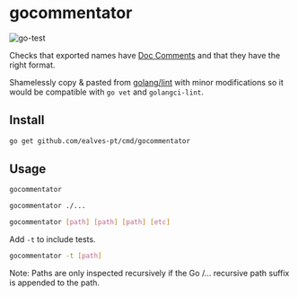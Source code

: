 # gocommentator

![go-test](https://github.com/ealves-pt/gocommentator/workflows/go-test/badge.svg?branch=main)

Checks that exported names have [Doc Comments](https://github.com/golang/go/wiki/CodeReviewComments#doc-comments)
and that they have the right format.

Shamelessly copy & pasted from [golang/lint](https://github.com/golang/lint) with
minor modifications so it would be compatible with `go vet` and `golangci-lint`.

## Install

```bash
go get github.com/ealves-pt/cmd/gocommentator
```

## Usage

```bash
gocommentator
```

```bash
gocommentator ./...
```

```bash
gocommentator [path] [path] [path] [etc]
```

Add `-t` to include tests.

```bash
gocommentator -t [path]
```

Note: Paths are only inspected recursively if the Go /... recursive path suffix
is appended to the path.
